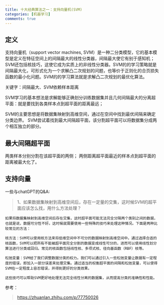 ```yaml
---
title: 十大经典算法之一：支持向量机(SVM)
categories: [机器学习]
comments: true
---
```

## 定义
支持向量机（support vector machines, SVM）是一种二分类模型，它的基本模型是定义在特征空间上的间隔最大的线性分类器，间隔最大使它有别于感知机；SVM还包括核技巧，这使它成为实质上的非线性分类器。SVM的的学习策略就是间隔最大化，可形式化为一个求解凸二次规划的问题，也等价于正则化的合页损失函数的最小化问题。SVM的的学习算法就是求解凸二次规划的最优化算法。

关键字：间隔最大、SVM依赖样本距离

SVM学习的基本想法是求解能够正确划分训练数据集并且几何间隔最大的分离超平面：就是要找到各类样本点到超平面的距离最远；



SVM的主要思想是将数据集映射到高维空间，通过在空间中找到最优间隔来确定分类边界。
SVM尝试着找到最大间隔超平面，该分割超平面可以将数据集分成两个相互独立的部分。	

## 最大间隔超平面
两类样本分别分割在该超平面的两侧；
两侧距离超平面最近的样本点到超平面的距离被最大化了。

## 支持向量



一些与chatGPT的Q&A:

> 1、如果数据集映射到高维空间后，存在一定量的交集，这时候SVM的超平面应该怎么找，用什么方法处理？
```
如果将数据集映射到高维空间后存在交集，这时超平面可能无法完全分隔两个类别之间的数据，也就是说，数据可分性不好。这时候就需要使用一些特殊的技巧来处理这种情况。下面是两种比较常见的方法：

核方法：SVM可以使用核方法来将低维空间中不可分的数据映射到高维空间中。通过选择合适的核函数，SVM可以把所有不能被超平面完全分割的数据变成线性可分的，进而可以使用线性划分算法进行分类或回归。常见的核函数包括线性核、多项式核、径向基函数（RBF）核等。

松弛变量：SVM给了我们调整数据分类的权力。我们可以通过引入一些松弛变量让数据有一定程度的错误，即加入一部分误差来处理交集。通过适当的权衡超平面的间隔和松弛变量，可以使得SVM在一定程度上容忍错误，并得到更好的分类效果。

这些技巧可以帮助SVM更好地处理无法完全线性分离的数据集，从而提高分类的准确性和性能。
```

参考：
> https://zhuanlan.zhihu.com/p/77750026